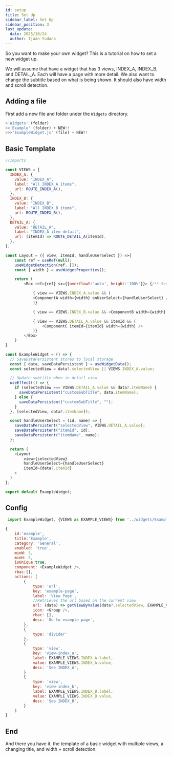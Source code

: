```yaml
---
id: setup
title: Set Up
sidebar_label: Set Up
sidebar_position: 3
last_update:
  date: 2025/10/24
  author: Ijaan Yudana
---
```


So you want to make your own widget? This is a tutorial on how to set a new widget up.

We will assume that have a widget that has 3 views, INDEX_A, INDEX_B, and DETAIL_A. Each will have a page with more detail. We also want to change the subtitle based on what is being shown. It should also have width and scroll detection.

## Adding a file

First add a new file and folder under the `Widgets` directory.

```js
>'Widgets' (folder)
>>'Example' (folder) + NEW!!
>>>'ExampleWidget.js' (file) + NEW!!
```

## Basic Template

```js
//Imports

const VIEWS = {
  INDEX_A: {
    value: "INDEX_A",
    label: "All INDEX_A items",
    url: ROUTE_INDEX_A(),
  },
  INDEX_B: {
    value: "INDEX_B",
    label: "All INDEX_B items",
    url: ROUTE_INDEX_B(),
  },
  DETAIL_A: {
    value: "DETAIL_A",
    label: "INDEX_A item detail",
    url: (itemId) => ROUTE_DETAIL_A(itemId),
  },
};

const Layout = ({ view, itemId, handleUserSelect }) =>{
    const ref = useRef(null);
    useWidgetDetection(ref, []);
    const { width } = useWidgetProperties();

    return (
        <Box ref={ref} sx={{overflowY:'auto', height:'100%'}}> {/** Sets scrollable area with width detection*/}

            { view == VIEWS.INDEX_A.value && (
            <ComponentA width={width} onUserSelect={handleUserSelect} />
            )}

            { view == VIEWS.INDEX_B.value && <ComponentB width={width} /> }

            { view == VIEWS.DETAIL_A.value && itemId && (
                <ComponentC itemId={itemId} width={width} />
            )}
        </Box>
    )
}

const ExampleWidget = () => {
  // SaveDataPersistent stores to local storage
  const { data, saveDataPersistent } = useWidgetData();
  const selectedView = data?.selectedView || VIEWS.INDEX_A.value;

  // Update subtitle when in detail view
  useEffect(() => {
    if (selectedView === VIEWS.DETAIL_A.value && data?.itemName) {
      saveDataPersistent("customSubTitle", data.itemName);
    } else {
      saveDataPersistent("customSubTitle", "");
    }
  }, [selectedView, data?.itemName]);

  const handleUserSelect = (id, name) => {
    saveDataPersistent("selectedView", VIEWS.DETAIL_A.value);
    saveDataPersistent("itemId", id);
    saveDataPersistent("itemName", name);
  };

  return (
    <Layout
        view={selectedView}
        handleUserSelect={handleUserSelect}
        itemId={data?.itemId}
    >
  )
};

export default ExampleWidget;
```

## Config

```js
 import ExampleWidget, {VIEWS as EXAMPLE_VIEWS} from '../widgets/ExampleWidget

{
    id:'example',
    title:'Example',
    category: 'General',
    enabled: 'true',
    minW: 5,
    minH: 5,
    isUnique:true,
    component: <ExampleWidget />,
    rbac:[],
    actions: [
        {
            type: 'url',
            key: 'example-page',
            label: 'View Page',
            //Retrieves the url based on the current view
            url: (data) => getViewByValue(data?.selectedView, EXAMPLE_VIEWS, EXAMPLE_VIEWS.INDEX_A).url,
            icon: <Group />,
            rbac: [],
            desc: `Go to example page`,
        },
        {
            type: 'divider'
        },
        {
            type: 'view',
            key: 'view-index_a',
            label: EXAMPLE_VIEWS.INDEX_A.label,
            value: EXAMPLE_VIEWS.INDEX_A.value,
            desc: 'See INDEX_A',
        }
        {
            type: 'view',
            key: 'view-index_b',
            label: EXAMPLE_VIEWS.INDEX_B.label,
            value: EXAMPLE_VIEWS.INDEX_B.value,
            desc: 'See INDEX_B',
        }
    ]
}
```

## End

And there you have it, the template of a basic widget with multiple views, a changing title, and width + scroll detection.

